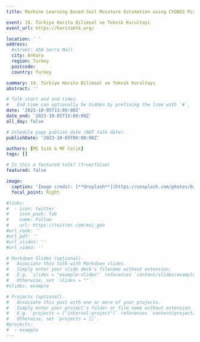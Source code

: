 ```yaml
---
title: Machine Learning Based Soil Moisture Estimation using CYGNSS Mission

event: 19. Türkiye Harita Bilimsel ve Teknik Kurultayı
event_url: https://haritabtk.org/

location: ' ' 
address:
  #street: 450 Serra Mall
  city: Ankara
  region: Turkey
  postcode: 
  country: Turkey

summary: 19. Türkiye Harita Bilimsel ve Teknik Kurultayı
abstract: ''

# Talk start and end times.
#   End time can optionally be hidden by prefixing the line with `#`.
date: '2023-10-05T13:00:00Z'
date_end: '2023-10-05T15:00:00Z'
all_day: false

# Schedule page publish date (NOT talk date).
publishDate: '2023-10-05T00:00:00Z'

authors: [MS Isik & MF Celik]
tags: []

# Is this a featured talk? (true/false)
featured: false

image:
  caption: 'Image credit: [**Unsplash**](https://unsplash.com/photos/bzdhc5b3Bxs)'
  focal_point: Right

#links:
#  - icon: twitter
#    icon_pack: fab
#    name: Follow
#    url: https://twitter.com/msi_geo
#url_code: ''
#url_pdf: ''
#url_slides: ''
#url_video: ''

# Markdown Slides (optional).
#   Associate this talk with Markdown slides.
#   Simply enter your slide deck's filename without extension.
#   E.g. `slides = "example-slides"` references `content/slides/example-slides.md`.
#   Otherwise, set `slides = ""`.
#slides: example

# Projects (optional).
#   Associate this post with one or more of your projects.
#   Simply enter your project's folder or file name without extension.
#   E.g. `projects = ["internal-project"]` references `content/project/deep-learning/index.md`.
#   Otherwise, set `projects = []`.
#projects:
#  - example
---
```

